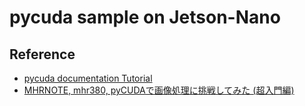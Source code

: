 # pycuda sample on Jetson-Nano

## Reference
- [pycuda documentation Tutorial](https://documen.tician.de/pycuda/tutorial.html)
- [MHRNOTE, mhr380, pyCUDAで画像処理に挑戦してみた (超入門編)](https://mhr380.hatenablog.com/entry/2017/08/28/230954)
